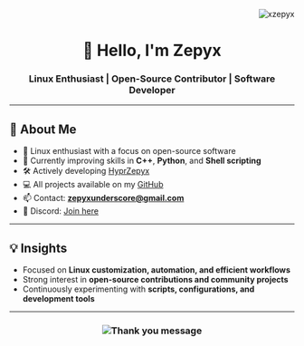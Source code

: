 <p align="right"> <img src="https://komarev.com/ghpvc/?username=xzepyx&label=Profile%20views&color=0e75b6&size=24&style=flat" alt="xzepyx" /> </p>

<h1 align="center">👋 Hello, I'm Zepyx</h1>
<h3 align="center">Linux Enthusiast | Open-Source Contributor | Software Developer</h3>

---

## 🔹 About Me

- 🔭 Linux enthusiast with a focus on open-source software  
- 🌱 Currently improving skills in **C++**, **Python**, and **Shell scripting**  
- 🛠️ Actively developing [HyprZepyx](https://github.com/xzepyx/HyprZepyx)  
- 💻 All projects available on my [GitHub](https://github.com/xzepyx?tab=repositories)  
- 📫 Contact: **zepyxunderscore@gmail.com**  
- 💬 Discord: [Join here](https://discord.gg/yz9CRjQscP)  

---

## 💡 Insights

- Focused on **Linux customization, automation, and efficient workflows**  
- Strong interest in **open-source contributions and community projects**  
- Continuously experimenting with **scripts, configurations, and development tools**  

---

<h3 align="center">
  <img src="https://readme-typing-svg.herokuapp.com?font=Fantasque+Sans+Mono&weight=700&size=28&pause=1000&color=0e75b6&center=true&width=600&lines=Thank+you+for+visiting!;Always+keep+learning+and+building" alt="Thank you message" />
</h3>
